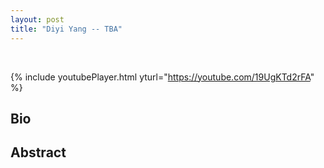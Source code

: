 ```yaml
---
layout: post
title: "Diyi Yang -- TBA"
---
```


<br />

{% include youtubePlayer.html yturl="https://youtube.com/19UgKTd2rFA" %}

## Bio



## Abstract


